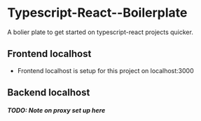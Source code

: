 # Typescript-React--Boilerplate

A bolier plate to get started on typescript-react projects quicker.

## Frontend localhost
- Frontend localhost is setup for this project on localhost:3000

## Backend localhost
#### *TODO: Note on proxy set up here*
